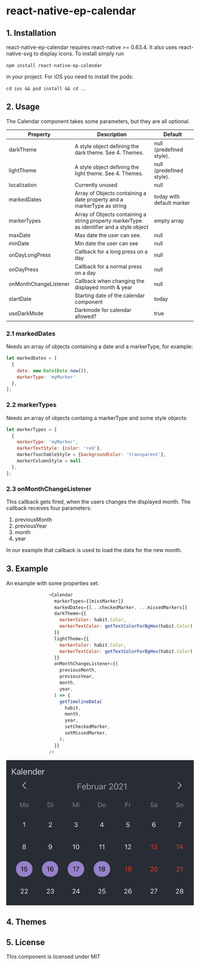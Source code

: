 # react-native-ep-calendar

## 1. Installation

react-native-ep-calendar requires react-native >= 0.63.4. It also uses react-native-svg to display icons.
To install simply run

`npm install react-native-ep-calendar`

in your project. For iOS you need to install the pods:

`cd ios && pod install && cd ..`

## 2. Usage

The Calendar component takes some parameters, but they are all optional.

| Property              | Description                                                                               | Default                   |
| ----------------------|-------------------------------------------------------------------------------------------| --------------------------|
| darkTheme             | A style object defining the dark theme. See 4. Themes.                                    | null (predefined style).  |
| lightTheme            | A style object defining the light theme. See 4. Themes.                                   | null (predefined style).  |
| localization          | Currently unused                                                                          | null                      |
| markedDates           | Array of Objects containing a date property and a markerType as string                    | today with default marker |
| markerTypes           | Array of Objects containing a string property markerType as identifier and a style object | empty array               |
| maxDate               | Max date the user can see.                                                                | null                      |
| minDate               | Min date the user can see                                                                 | null                      |
| onDayLongPress        | Callback for a long press on  a day                                                       | null                      |
| onDayPress            | Callback for a normal press on a day                                                      | null                      |
| onMonthChangeListener | Callback when changing the displayed month & year                                         | null                      |
| startDate             | Starting date of the calendar component                                                   | today                     |
| useDarkMode           | Darkmode for calendar allowed?                                                            | true                      |

### 2.1 markedDates

Needs an array of objects containing a date and a markerType, for example:

```javascript
let markedDates = [
  {
    date: new Date(Date.now()),
    markerType: 'myMarker'
  },
];
```

### 2.2 markerTypes

Needs an array of objects containg a markerType and some style objects:

```javascript
let markerTypes = [
  {
    markerType: 'myMarker',
    markerTextStyle: {color: 'red'}.
    markerTouchableStyle = {backgroundColor: 'transparent'},
    markerColumnStyle = null
  },
];
```

### 2.3 onMonthChangeListener

This callback gets fired, when the users changes the displayed month. The callback receives four parameters:
1. previousMonth
2. previousYear
3. month
4. year

In our example that callback is used to load the data for the new month.

## 3. Example

An example with some properties set:

```javascript
                <Calendar
                  markerTypes={[missMarker]}
                  markedDates={[...checkedMarker, ...missedMarkers]}
                  darkTheme={{
                    markerColor: habit.Color,
                    markerTextColor: getTextColorForBgHex(habit.Color),
                  }}
                  lightTheme={{
                    markerColor: habit.Color,
                    markerTextColor: getTextColorForBgHex(habit.Color),
                  }}
                  onMonthChangeListener={(
                    previousMonth,
                    previousYear,
                    month,
                    year,
                  ) => {
                    getTimelineData(
                      habit,
                      month,
                      year,
                      setCheckedMarker,
                      setMissedMarker,
                    );
                  }}
                />          
```

![alt text][logo]

[logo]: https://github.com/EP-Apps/Calendar/blob/main/examples/images/example1.png "Example 1"

## 4. Themes

## 5. License

This component is licensed under MIT
